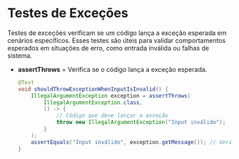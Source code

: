 # Testes de Exceções

Testes de exceções verificam se um código lança a exceção esperada em cenários específicos. Esses testes são úteis para validar comportamentos esperados em situações de erro, como entrada inválida ou falhas de sistema.

* **assertThrows** = Verifica se o código lança a exceção esperada.

    ```java
    @Test
    void shouldThrowExceptionWhenInputIsInvalid() {
        IllegalArgumentException exception = assertThrows(
            IllegalArgumentException.class,
            () -> {
                // Código que deve lançar a exceção
                throw new IllegalArgumentException("Input inválido");
            }
        );
        assertEquals("Input inválido", exception.getMessage()); // Verifica a mensagem da exceção
    }
    ```